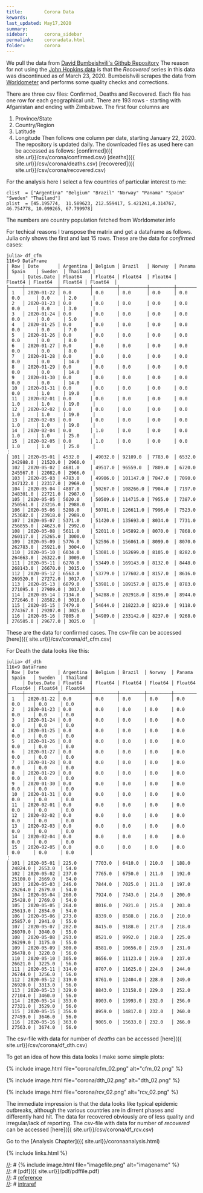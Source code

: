 ```yaml
---
title:        Corona Data
kewords:              
last_updated: May17,2020    
summary:              
sidebar:      corona_sidebar
permalink:    coronadata.html  
folder:       corona 
---    
```


[//]: # (Comments on edit:? )

We pull the data from
[David Bumbeishvili's Github Repository](https://github.com/bumbeishvili/covid19-daily-data)
The reason for not using the [John Hopkins data](https://github.com/CSSEGISandData/COVID-19)
is that the *Recovered* series in this data was discontinued as of March 23, 2020.
Bumbeishvili scrapes the data from [Worldometer](https://www.worldometers.info/coronavirus/#countries)
and performs some quality checks and corrections.

There are three csv files: Confirmed, Deaths and Recovered.
Each file has one row for each geographical unit.
There are 193 rows - starting with Afganistan and ending with Zimbabwe.
The first four columns are
1) Province/State
2) Country/Region
3) Latitude
4) Longitude
Then follows one column per date, starting January 22, 2020.
The repository is updated daily.
The downloaded files as used here can be accessed as follows:
[confirmed]({{ site.url}}/csv/corona/confirmed.csv)
[deaths]({{ site.url}}/csv/corona/deaths.csv)
[recovered]({{ site.url}}/csv/corona/recovered.csv)


For the analysis here I select a few countries of particular interest to me:
```
clist  = ["Argentina" "Belgium" "Brazil" "Norway" "Panama" "Spain" "Sweden" "Thailand"]
plist  = [45.195774,  11.589623, 212.559417, 5.421241,4.314767, 46.754778, 10.099265, 67.799978]
```
The numbers are country population fetched from Worldometer.info

For techical reasons I transpose the matrix and get a dataframe as follows.
Julia only shows the first and last 15 rows.
These are the data for *confirmed* cases:

```
julia> df_cfm
116×9 DataFrame
│ Row │ Date       │ Argentina │ Belgium │ Brazil   │ Norway  │ Panama  │ Spain    │ Sweden  │ Thailand │
│     │ Dates.Date │ Float64   │ Float64 │ Float64  │ Float64 │ Float64 │ Float64  │ Float64 │ Float64  │
├─────┼────────────┼───────────┼─────────┼──────────┼─────────┼─────────┼──────────┼─────────┼──────────┤
│ 1   │ 2020-01-22 │ 0.0       │ 0.0     │ 0.0      │ 0.0     │ 0.0     │ 0.0      │ 0.0     │ 2.0      │
│ 2   │ 2020-01-23 │ 0.0       │ 0.0     │ 0.0      │ 0.0     │ 0.0     │ 0.0      │ 0.0     │ 3.0      │
│ 3   │ 2020-01-24 │ 0.0       │ 0.0     │ 0.0      │ 0.0     │ 0.0     │ 0.0      │ 0.0     │ 5.0      │
│ 4   │ 2020-01-25 │ 0.0       │ 0.0     │ 0.0      │ 0.0     │ 0.0     │ 0.0      │ 0.0     │ 7.0      │
│ 5   │ 2020-01-26 │ 0.0       │ 0.0     │ 0.0      │ 0.0     │ 0.0     │ 0.0      │ 0.0     │ 8.0      │
│ 6   │ 2020-01-27 │ 0.0       │ 0.0     │ 0.0      │ 0.0     │ 0.0     │ 0.0      │ 0.0     │ 8.0      │
│ 7   │ 2020-01-28 │ 0.0       │ 0.0     │ 0.0      │ 0.0     │ 0.0     │ 0.0      │ 0.0     │ 14.0     │
│ 8   │ 2020-01-29 │ 0.0       │ 0.0     │ 0.0      │ 0.0     │ 0.0     │ 0.0      │ 0.0     │ 14.0     │
│ 9   │ 2020-01-30 │ 0.0       │ 0.0     │ 0.0      │ 0.0     │ 0.0     │ 0.0      │ 0.0     │ 14.0     │
│ 10  │ 2020-01-31 │ 0.0       │ 0.0     │ 0.0      │ 0.0     │ 0.0     │ 0.0      │ 1.0     │ 19.0     │
│ 11  │ 2020-02-01 │ 0.0       │ 0.0     │ 0.0      │ 0.0     │ 0.0     │ 1.0      │ 1.0     │ 19.0     │
│ 12  │ 2020-02-02 │ 0.0       │ 0.0     │ 0.0      │ 0.0     │ 0.0     │ 1.0      │ 1.0     │ 19.0     │
│ 13  │ 2020-02-03 │ 0.0       │ 0.0     │ 0.0      │ 0.0     │ 0.0     │ 1.0      │ 1.0     │ 19.0     │
│ 14  │ 2020-02-04 │ 0.0       │ 1.0     │ 0.0      │ 0.0     │ 0.0     │ 1.0      │ 1.0     │ 25.0     │
│ 15  │ 2020-02-05 │ 0.0       │ 1.0     │ 0.0      │ 0.0     │ 0.0     │ 1.0      │ 1.0     │ 25.0     │
⋮
│ 101 │ 2020-05-01 │ 4532.0    │ 49032.0 │ 92109.0  │ 7783.0  │ 6532.0  │ 242988.0 │ 21520.0 │ 2960.0   │
│ 102 │ 2020-05-02 │ 4681.0    │ 49517.0 │ 96559.0  │ 7809.0  │ 6720.0  │ 245567.0 │ 22082.0 │ 2966.0   │
│ 103 │ 2020-05-03 │ 4783.0    │ 49906.0 │ 101147.0 │ 7847.0  │ 7090.0  │ 247122.0 │ 22317.0 │ 2969.0   │
│ 104 │ 2020-05-04 │ 4887.0    │ 50267.0 │ 108266.0 │ 7904.0  │ 7197.0  │ 248301.0 │ 22721.0 │ 2987.0   │
│ 105 │ 2020-05-05 │ 5020.0    │ 50509.0 │ 114715.0 │ 7955.0  │ 7387.0  │ 250561.0 │ 23216.0 │ 2988.0   │
│ 106 │ 2020-05-06 │ 5208.0    │ 50781.0 │ 126611.0 │ 7996.0  │ 7523.0  │ 253682.0 │ 23918.0 │ 2989.0   │
│ 107 │ 2020-05-07 │ 5371.0    │ 51420.0 │ 135693.0 │ 8034.0  │ 7731.0  │ 256855.0 │ 24623.0 │ 2992.0   │
│ 108 │ 2020-05-08 │ 5611.0    │ 52011.0 │ 145892.0 │ 8070.0  │ 7868.0  │ 260117.0 │ 25265.0 │ 3000.0   │
│ 109 │ 2020-05-09 │ 5776.0    │ 52596.0 │ 156061.0 │ 8099.0  │ 8070.0  │ 262783.0 │ 25921.0 │ 3004.0   │
│ 110 │ 2020-05-10 │ 6034.0    │ 53081.0 │ 162699.0 │ 8105.0  │ 8282.0  │ 264663.0 │ 26322.0 │ 3009.0   │
│ 111 │ 2020-05-11 │ 6278.0    │ 53449.0 │ 169143.0 │ 8132.0  │ 8448.0  │ 268143.0 │ 26670.0 │ 3015.0   │
│ 112 │ 2020-05-12 │ 6563.0    │ 53779.0 │ 177602.0 │ 8157.0  │ 8616.0  │ 269520.0 │ 27272.0 │ 3017.0   │
│ 113 │ 2020-05-13 │ 6879.0    │ 53981.0 │ 189157.0 │ 8175.0  │ 8783.0  │ 271095.0 │ 27909.0 │ 3017.0   │
│ 114 │ 2020-05-14 │ 7134.0    │ 54288.0 │ 202918.0 │ 8196.0  │ 8944.0  │ 272646.0 │ 28582.0 │ 3018.0   │
│ 115 │ 2020-05-15 │ 7479.0    │ 54644.0 │ 218223.0 │ 8219.0  │ 9118.0  │ 274367.0 │ 29207.0 │ 3025.0   │
│ 116 │ 2020-05-16 │ 7805.0    │ 54989.0 │ 233142.0 │ 8237.0  │ 9268.0  │ 276505.0 │ 29677.0 │ 3025.0   │
```

These are the data for confirmed cases. The csv-file can be accessed [here]({{ site.url}}/csv/corona/df_cfm.csv)


For Death the data looks like this:

```
julia> df_dth
116×9 DataFrame
│ Row │ Date       │ Argentina │ Belgium │ Brazil  │ Norway  │ Panama  │ Spain   │ Sweden  │ Thailand │
│     │ Dates.Date │ Float64   │ Float64 │ Float64 │ Float64 │ Float64 │ Float64 │ Float64 │ Float64  │
├─────┼────────────┼───────────┼─────────┼─────────┼─────────┼─────────┼─────────┼─────────┼──────────┤
│ 1   │ 2020-01-22 │ 0.0       │ 0.0     │ 0.0     │ 0.0     │ 0.0     │ 0.0     │ 0.0     │ 0.0      │
│ 2   │ 2020-01-23 │ 0.0       │ 0.0     │ 0.0     │ 0.0     │ 0.0     │ 0.0     │ 0.0     │ 0.0      │
│ 3   │ 2020-01-24 │ 0.0       │ 0.0     │ 0.0     │ 0.0     │ 0.0     │ 0.0     │ 0.0     │ 0.0      │
│ 4   │ 2020-01-25 │ 0.0       │ 0.0     │ 0.0     │ 0.0     │ 0.0     │ 0.0     │ 0.0     │ 0.0      │
│ 5   │ 2020-01-26 │ 0.0       │ 0.0     │ 0.0     │ 0.0     │ 0.0     │ 0.0     │ 0.0     │ 0.0      │
│ 6   │ 2020-01-27 │ 0.0       │ 0.0     │ 0.0     │ 0.0     │ 0.0     │ 0.0     │ 0.0     │ 0.0      │
│ 7   │ 2020-01-28 │ 0.0       │ 0.0     │ 0.0     │ 0.0     │ 0.0     │ 0.0     │ 0.0     │ 0.0      │
│ 8   │ 2020-01-29 │ 0.0       │ 0.0     │ 0.0     │ 0.0     │ 0.0     │ 0.0     │ 0.0     │ 0.0      │
│ 9   │ 2020-01-30 │ 0.0       │ 0.0     │ 0.0     │ 0.0     │ 0.0     │ 0.0     │ 0.0     │ 0.0      │
│ 10  │ 2020-01-31 │ 0.0       │ 0.0     │ 0.0     │ 0.0     │ 0.0     │ 0.0     │ 0.0     │ 0.0      │
│ 11  │ 2020-02-01 │ 0.0       │ 0.0     │ 0.0     │ 0.0     │ 0.0     │ 0.0     │ 0.0     │ 0.0      │
│ 12  │ 2020-02-02 │ 0.0       │ 0.0     │ 0.0     │ 0.0     │ 0.0     │ 0.0     │ 0.0     │ 0.0      │
│ 13  │ 2020-02-03 │ 0.0       │ 0.0     │ 0.0     │ 0.0     │ 0.0     │ 0.0     │ 0.0     │ 0.0      │
│ 14  │ 2020-02-04 │ 0.0       │ 0.0     │ 0.0     │ 0.0     │ 0.0     │ 0.0     │ 0.0     │ 0.0      │
│ 15  │ 2020-02-05 │ 0.0       │ 0.0     │ 0.0     │ 0.0     │ 0.0     │ 0.0     │ 0.0     │ 0.0      │
⋮
│ 101 │ 2020-05-01 │ 225.0     │ 7703.0  │ 6410.0  │ 210.0   │ 188.0   │ 24824.0 │ 2653.0  │ 54.0     │
│ 102 │ 2020-05-02 │ 237.0     │ 7765.0  │ 6750.0  │ 211.0   │ 192.0   │ 25100.0 │ 2669.0  │ 54.0     │
│ 103 │ 2020-05-03 │ 246.0     │ 7844.0  │ 7025.0  │ 211.0   │ 197.0   │ 25264.0 │ 2679.0  │ 54.0     │
│ 104 │ 2020-05-04 │ 260.0     │ 7924.0  │ 7343.0  │ 214.0   │ 200.0   │ 25428.0 │ 2769.0  │ 54.0     │
│ 105 │ 2020-05-05 │ 264.0     │ 8016.0  │ 7921.0  │ 215.0   │ 203.0   │ 25613.0 │ 2854.0  │ 54.0     │
│ 106 │ 2020-05-06 │ 273.0     │ 8339.0  │ 8588.0  │ 216.0   │ 210.0   │ 25857.0 │ 2941.0  │ 55.0     │
│ 107 │ 2020-05-07 │ 282.0     │ 8415.0  │ 9188.0  │ 217.0   │ 218.0   │ 26070.0 │ 3040.0  │ 55.0     │
│ 108 │ 2020-05-08 │ 293.0     │ 8521.0  │ 9992.0  │ 218.0   │ 225.0   │ 26299.0 │ 3175.0  │ 55.0     │
│ 109 │ 2020-05-09 │ 300.0     │ 8581.0  │ 10656.0 │ 219.0   │ 231.0   │ 26478.0 │ 3220.0  │ 56.0     │
│ 110 │ 2020-05-10 │ 305.0     │ 8656.0  │ 11123.0 │ 219.0   │ 237.0   │ 26621.0 │ 3225.0  │ 56.0     │
│ 111 │ 2020-05-11 │ 314.0     │ 8707.0  │ 11625.0 │ 224.0   │ 244.0   │ 26744.0 │ 3256.0  │ 56.0     │
│ 112 │ 2020-05-12 │ 319.0     │ 8761.0  │ 12404.0 │ 228.0   │ 249.0   │ 26920.0 │ 3313.0  │ 56.0     │
│ 113 │ 2020-05-13 │ 329.0     │ 8843.0  │ 13158.0 │ 229.0   │ 252.0   │ 27104.0 │ 3460.0  │ 56.0     │
│ 114 │ 2020-05-14 │ 353.0     │ 8903.0  │ 13993.0 │ 232.0   │ 256.0   │ 27321.0 │ 3529.0  │ 56.0     │
│ 115 │ 2020-05-15 │ 356.0     │ 8959.0  │ 14817.0 │ 232.0   │ 260.0   │ 27459.0 │ 3646.0  │ 56.0     │
│ 116 │ 2020-05-16 │ 363.0     │ 9005.0  │ 15633.0 │ 232.0   │ 266.0   │ 27563.0 │ 3674.0  │ 56.0     │
```
The csv-file with data for number of *deaths* can be accessed [here]({{ site.url}}/csv/corona/df_dth.csv)



To get an idea of how this data looks I make some simple plots:

{% include image.html file="corona/cfm_02.png" alt="cfm_02.png"  %}

{% include image.html file="corona/dth_02.png" alt="dth_02.png"  %}

{% include image.html file="corona/rcv_02.png" alt="rcv_02.png"  %}

The immediate impression is that the data looks like typical epidemic outbreaks,
although the various countries are in dirrent phases and differently hard hit.
The data for recovered obviously are of less quality and irregular/lack of reporting.
The csv-file with data for number of *recovered* can be accessed [here]({{ site.url}}/csv/corona/df_rcv.csv)

Go to the [Analysis Chapter]({{ site.url}}/coronaanalysis.html)


{% include links.html %}


[//]: # {% include image.html file="imagefile.png" alt="imagename"  %}                                            
[//]: # [pdf]({{ site.url}}/pdf/pdffile.pdf)                                                                      
[//]: # [reference](url)                                                                                          
[//]: # [intraref](/jdt/file.html)           



